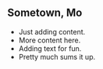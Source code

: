 ## Sometown, Mo

- Just adding content.
- More content here.
- Adding text for fun.
- Pretty much sums it up.
